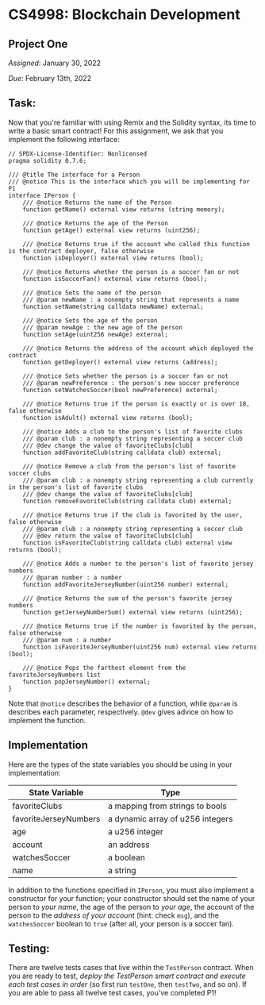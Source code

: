 # CS4998: Blockchain Development

## Project One

_Assigned_: January 30, 2022

_Due_: February 13th, 2022

## Task:

Now that you're familiar with using Remix and the Solidity syntax, its time to write a basic smart contract! For this assignment, we ask that you implement the following interface:

```solidity
// SPDX-License-Identifier: Nonlicensed
pragma solidity 0.7.6;

/// @title The interface for a Person
/// @notice This is the interface which you will be implementing for P1
interface IPerson {
    /// @notice Returns the name of the Person
    function getName() external view returns (string memory);

    /// @notice Returns the age of the Person
    function getAge() external view returns (uint256);

    /// @notice Returns true if the account who called this function is the contract deployer, false otherwise
    function isDeployer() external view returns (bool);

    /// @notice Returns whether the person is a soccer fan or not
    function isSoccerFan() external view returns (bool);

    /// @notice Sets the name of the person
    /// @param newName : a nonempty string that represents a name
    function setName(string calldata newName) external;

    /// @notice Sets the age of the person
    /// @param newAge : the new age of the person
    function setAge(uint256 newAge) external;

    /// @notice Returns the address of the account which deployed the contract
    function getDeployer() external view returns (address);

    /// @notice Sets whether the person is a soccer fan or not
    /// @param newPreference : the person's new soccer preference
    function setWatchesSoccer(bool newPreference) external;

    /// @notice Returns true if the person is exactly or is over 18, false otherwise
    function isAdult() external view returns (bool);

    /// @notice Adds a club to the person's list of favorite clubs
    /// @param club : a nonempty string representing a soccer club
    /// @dev change the value of favoriteClubs[club]
    function addFavoriteClub(string calldata club) external;

    /// @notice Remove a club from the person's list of favorite soccer clubs
    /// @param club : a nonempty string representing a club currently in the person's list of favorite clubs
    /// @dev change the value of favoriteClubs[club]
    function removeFavoriteClub(string calldata club) external;

    /// @notice Returns true if the club is favorited by the user, false otherwise
    /// @param club : a nonempty string representing a soccer club
    /// @dev return the value of favoriteClubs[club]
    function isFavoriteClub(string calldata club) external view returns (bool);

    /// @notice Adds a number to the person's list of favorite jersey numbers
    /// @param number : a number
    function addFavoriteJerseyNumber(uint256 number) external;

    /// @notice Returns the sum of the person's favorite jersey numbers
    function getJerseyNumberSum() external view returns (uint256);

    /// @notice Returns true if the number is favorited by the person, false otherwise
    /// @param num : a number
    function isFavoriteJerseyNumber(uint256 num) external view returns (bool);

    /// @notice Pops the farthest element from the favoriteJerseyNumbers list
    function popJerseyNumber() external;
}
```

Note that `@notice` describes the behavior of a function, while `@param` is describes each parameter, respectively. `@dev` gives advice on how to implement the function.

## Implementation

Here are the types of the state variables you should be using in your implementation:

| State Variable        | Type                             |
| --------------------- | -------------------------------- |
| favoriteClubs         | a mapping from strings to bools  |
| favoriteJerseyNumbers | a dynamic array of u256 integers |
| age                   | a u256 integer                   |
| account               | an address                       |
| watchesSoccer         | a boolean                        |
| name                  | a string                         |

In addition to the functions specified in `IPerson`, you must also implement a constructor for your function; your constructor should set the name of your person to _your name_, the age of the person to _your age_, the account of the person to the _address of your account_ (hint: check `msg`), and the `watchesSoccer` boolean to `true` (after all, your person is a soccer fan).

## Testing:

There are twelve tests cases that live within the `TestPerson` contract. When you are ready to test, _deploy the TestPerson smart contract and execute each test cases in order_ (so first run `testOne`, then `testTwo`, and so on). If you are able to pass all twelve test cases, you've completed P1!
